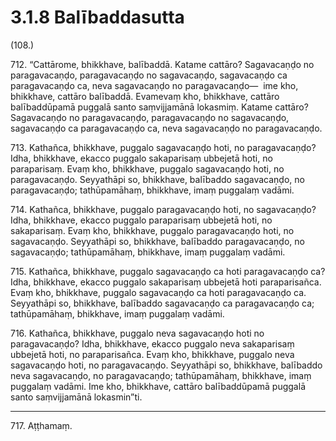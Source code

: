 

# 3.1.8 Balībaddasutta




(108.)

712\. “Cattārome, bhikkhave, balībaddā. Katame cattāro? Sagavacaṇḍo no paragavacaṇḍo, paragavacaṇḍo no sagavacaṇḍo, sagavacaṇḍo ca paragavacaṇḍo ca, neva sagavacaṇḍo no paragavacaṇḍo—  ime kho, bhikkhave, cattāro balībaddā. Evamevaṃ kho, bhikkhave, cattāro balībaddūpamā puggalā santo saṃvijjamānā lokasmiṃ. Katame cattāro? Sagavacaṇḍo no paragavacaṇḍo, paragavacaṇḍo no sagavacaṇḍo, sagavacaṇḍo ca paragavacaṇḍo ca, neva sagavacaṇḍo no paragavacaṇḍo.

713\. Kathañca, bhikkhave, puggalo sagavacaṇḍo hoti, no paragavacaṇḍo? Idha, bhikkhave, ekacco puggalo sakaparisaṃ ubbejetā hoti, no paraparisaṃ. Evaṃ kho, bhikkhave, puggalo sagavacaṇḍo hoti, no paragavacaṇḍo. Seyyathāpi so, bhikkhave, balībaddo sagavacaṇḍo, no paragavacaṇḍo; tathūpamāhaṃ, bhikkhave, imaṃ puggalaṃ vadāmi.

714\. Kathañca, bhikkhave, puggalo paragavacaṇḍo hoti, no sagavacaṇḍo? Idha, bhikkhave, ekacco puggalo paraparisaṃ ubbejetā hoti, no sakaparisaṃ. Evaṃ kho, bhikkhave, puggalo paragavacaṇḍo hoti, no sagavacaṇḍo. Seyyathāpi so, bhikkhave, balībaddo paragavacaṇḍo, no sagavacaṇḍo; tathūpamāhaṃ, bhikkhave, imaṃ puggalaṃ vadāmi.

715\. Kathañca, bhikkhave, puggalo sagavacaṇḍo ca hoti paragavacaṇḍo ca? Idha, bhikkhave, ekacco puggalo sakaparisaṃ ubbejetā hoti paraparisañca. Evaṃ kho, bhikkhave, puggalo sagavacaṇḍo ca hoti paragavacaṇḍo ca. Seyyathāpi so, bhikkhave, balībaddo sagavacaṇḍo ca paragavacaṇḍo ca; tathūpamāhaṃ, bhikkhave, imaṃ puggalaṃ vadāmi.

716\. Kathañca, bhikkhave, puggalo neva sagavacaṇḍo hoti no paragavacaṇḍo? Idha, bhikkhave, ekacco puggalo neva sakaparisaṃ ubbejetā hoti, no paraparisañca. Evaṃ kho, bhikkhave, puggalo neva sagavacaṇḍo hoti, no paragavacaṇḍo. Seyyathāpi so, bhikkhave, balībaddo neva sagavacaṇḍo, no paragavacaṇḍo; tathūpamāhaṃ, bhikkhave, imaṃ puggalaṃ vadāmi. Ime kho, bhikkhave, cattāro balībaddūpamā puggalā santo saṃvijjamānā lokasmin”ti.

---

717\. Aṭṭhamaṃ.





